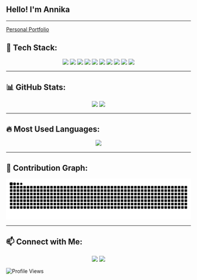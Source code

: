 ## Hello! I'm Annika 
---
[Personal Portfolio]([url](https://v0-personal-portfolio-website-mocha-six.vercel.app/))

## 🚀 Tech Stack:
<p align="center">
  <img src="https://img.shields.io/badge/-Java-007396?style=for-the-badge&logo=java&logoColor=white">
  <img src="https://img.shields.io/badge/-Python-3776AB?style=for-the-badge&logo=python&logoColor=white">
  <img src="https://img.shields.io/badge/-MATLAB-0076A8?style=for-the-badge&logo=mathworks&logoColor=white">
  <img src="https://img.shields.io/badge/-SQL-4479A1?style=for-the-badge&logo=postgresql&logoColor=white">
  <img src="https://img.shields.io/badge/-Pandas-150458?style=for-the-badge&logo=pandas&logoColor=white">
  <img src="https://img.shields.io/badge/-NumPy-013243?style=for-the-badge&logo=numpy&logoColor=white">
  <img src="https://img.shields.io/badge/-PyTorch-EE4C2C?style=for-the-badge&logo=pytorch&logoColor=white">
  <img src="https://img.shields.io/badge/-Scikit_Learn-F7931E?style=for-the-badge&logo=scikit-learn&logoColor=white">
  <img src="https://img.shields.io/badge/-Canva-00C4CC?style=for-the-badge&logo=canva&logoColor=white">
  <img src="https://img.shields.io/badge/-Figma-F24E1E?style=for-the-badge&logo=figma&logoColor=white">
</p>

---

## 📊 GitHub Stats:
<p align="center">
  <img src="https://github-readme-stats.vercel.app/api?username=annikaasinha&show_icons=true&theme=tokyonight" width="48%">
  <img src="https://github-readme-streak-stats.herokuapp.com/?user=annikaasinha&theme=tokyonight" width="48%">
</p>

---

## 🔥 Most Used Languages:
<p align="center">
  <img src="https://github-readme-stats.vercel.app/api/top-langs/?username=annikaasinha&layout=compact&theme=tokyonight" width="48%">
</p>

---

## 🐍 Contribution Graph:
![GitHub Contribution Snake](https://github.com/annikaasinha/annikaasinha/blob/output/github-snake.svg)

---

## 📫 Connect with Me:
<p align="center">
  <a href="https://linkedin.com/in/annika-sinha"><img src="https://img.shields.io/badge/-LinkedIn-0A66C2?style=for-the-badge&logo=linkedin&logoColor=white"></a>
  <a href="mailto:annika22082@iiitd.ac.in"><img src="https://img.shields.io/badge/-Email-D14836?style=for-the-badge&logo=gmail&logoColor=white"></a>
</p>

![Profile Views](https://komarev.com/ghpvc/?username=annikaasinha&color=blue)


<!--
**annikaasinha/annikaasinha** is a ✨ _special_ ✨ repository because its `README.md` (this file) appears on your GitHub profile.

Here are some ideas to get you started:

- 🔭 I’m currently working on ...
- 🌱 I’m currently learning ...
- 👯 I’m looking to collaborate on ...
- 🤔 I’m looking for help with ...
- 💬 Ask me about ...
- 📫 How to reach me: ...
- 😄 Pronouns: ...
- ⚡ Fun fact: ...
-->
